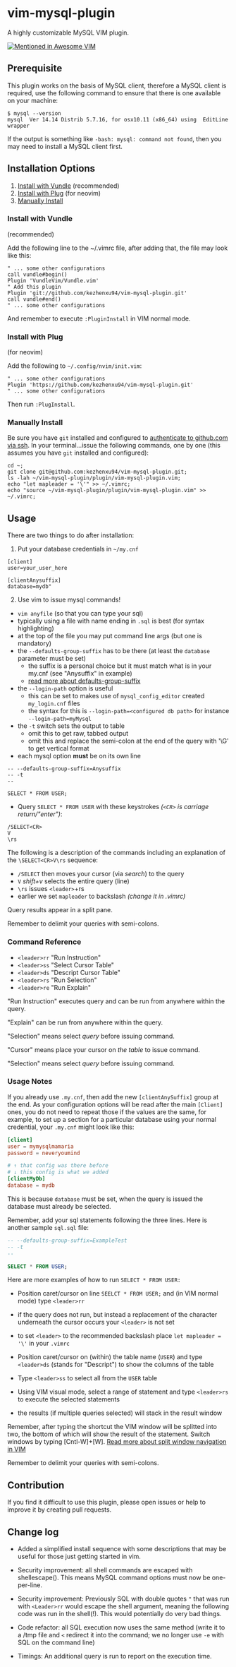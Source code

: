 # vim-mysql-plugin

A highly customizable MySQL VIM plugin.

[![Mentioned in Awesome VIM](https://awesome.re/mentioned-badge.svg)](https://github.com/akrawchyk/awesome-vim/)

## Prerequisite

This plugin works on the basis of MySQL client, therefore a MySQL client is required, use the following command to ensure that there is one available on your machine:

```shell
$ mysql --version
mysql  Ver 14.14 Distrib 5.7.16, for osx10.11 (x86_64) using  EditLine wrapper
```

If the output is something like `-bash: mysql: command not found`, then you may need to install a MySQL client first.

## Installation Options

1. [Install with Vundle](#install-with-vundle) (recommended)
2. [Install with Plug](#install-with-plug) (for neovim)
3. [Manually Install](#manually-install)

### Install with Vundle
(recommended)

Add the following line to the ~/.vimrc file, after adding that, the file may look like this:

```vimrc
" ... some other configurations
call vundle#begin()
Plugin 'VundleVim/Vundle.vim'
" Add this plugin
Plugin 'git://github.com/kezhenxu94/vim-mysql-plugin.git'
call vundle#end()
" ... some other configurations
```

And remember to execute `:PluginInstall` in VIM normal mode.

### Install with Plug
(for neovim)

Add the following to `~/.config/nvim/init.vim`:
```vimrc
" ... some other configurations
Plugin 'https://github.com/kezhenxu94/vim-mysql-plugin.git'
" ... some other configurations
```

Then run `:PlugInstall`.

### Manually Install

Be sure you have `git` installed and configured to [authenticate to github.com via ssh](https://docs.github.com/en/authentication/connecting-to-github-with-ssh).
In your terminal...issue the following commands, one by one (this assumes you have `git` installed and configured):

```
cd ~;
git clone git@github.com:kezhenxu94/vim-mysql-plugin.git;
ls -lah ~/vim-mysql-plugin/plugin/vim-mysql-plugin.vim;
echo "let mapleader = '\'" >> ~/.vimrc;
echo "source ~/vim-mysql-plugin/plugin/vim-mysql-plugin.vim" >> ~/.vimrc;
```

## Usage

There are two things to do after installation:

1. Put your database credentials in `~/my.cnf`

```
[client]
user=your_user_here

[clientAnysuffix]
database=mydb"
```

2. Use vim to issue mysql commands!

- `vim anyfile` (so that you can type your sql)
 - typically using a file with name ending in `.sql` is best (for syntax highlighting)
- at the top of the file you may put command line args (but one is mandatory)
 - the `--defaults-group-suffix` has to be there (at least the `database` parameter must be set)
   - the suffix is a personal choice but it must match what is in your my.cnf (see "Anysuffix" in example)
   - [read more about defaults-group-suffix](https://dev.mysql.com/doc/refman/5.5/en/option-file-options.html#option_general_defaults-group-suffix)
 - the `--login-path` option is useful
   - this can be set to makes use of `mysql_config_editor` created `my_login.cnf` files
   - the syntax for this is `--login-path=<configured db path>` for instance `--login-path=myMysql`
 - the `-t` switch sets the output to table
   - omit this to get raw, tabbed output
   - omit this and replace the semi-colon at the end of the query with '\G' to get vertical format
 - each mysql option **must** be on its own line

```
-- --defaults-group-suffix=Anysuffix
-- -t
--

SELECT * FROM USER;
```
- Query `SELECT * FROM USER` with these keystrokes _(`<CR>` is carriage return/"enter")_:

```
/SELECT<CR>
V
\rs
```

The following is a description of the commands including an explanation of the `\SELECT<CR>V\rs` sequence:

- `/SELECT` then *<CR>* moves your cursor (via *search*) to the query
- `V` *shift+v* selects the entire query (line)
- `\rs` issues `<leader>`+rs
 - earlier we set `mapleader` to backslash _(change it in .vimrc)_

Query results appear in a split pane.

Remember to delimit your queries with semi-colons.

### Command Reference

- `<leader>rr` "Run Instruction"
- `<leader>ss` "Select Cursor Table"
- `<leader>ds` "Descript Cursor Table"
- `<leader>rs` "Run Selection"
- `<leader>re` "Run Explain"

"Run Instruction" executes query and can be run from anywhere within the query.

"Explain" can be run from anywhere within the query.

"Selection" means select _query_ before issuing command.

"Cursor" means place your cursor on _the table_ to issue command.

"Selection" means select _query_ before issuing command.

### Usage Notes

If you already use `.my.cnf`, then add the new `[clientAnySuffix]` group at the end. As your configuration options will be read after the main `[Client]` ones, you do not need to repeat those if the values are the same, for example, to set up a section for a particular database using your normal credential, your `.my.cnf` might look like this:

```conf
[client]
user = mymysqlmamaria
password = neveryoumind

# ↑ that config was there before
# ↓ this config is what we added
[clientMyDb]
database = mydb
```

This is because `database` must be set, when the query is issued the database must already be selected.

Remember, add your sql statements following the three lines. Here is another sample `sql.sql` file:

```sql.sql
-- --defaults-group-suffix=ExampleTest
-- -t
--

SELECT * FROM USER;
```

Here are more examples of how to run `SELECT * FROM USER:`

- Position caret/cursor on line `SEELCT * FROM USER;` and (in VIM normal mode) type `<leader>rr`
 - if the query does not run, but instead a replacement of the character underneath the cursor occurs your `<leader>` is not set
  - to set `<leader>` to the recommended backslash place `let mapleader = '\'` in your `.vimrc`

- Position caret/cursor on (within) the table name (`USER`) and type `<leader>ds` (stands for "Descript") to show the columns of the table
- Type `<leader>ss` to select all from the `USER` table

- Using VIM visual mode, select a range of statement and type `<leader>rs` to execute the selected statements
 - the results (if multiple queries selected) will stack in the result window

Remember, after typing the shortcut the VIM window will be splitted into two, the bottom of which will show the result of the statement.
Switch windows by typing [Cntl-W]+[W]. [Read more about split window navigation in VIM](http://vimdoc.sourceforge.net/htmldoc/windows.html#window-move-cursor)

Remember to delimit your queries with semi-colons.

## Contribution

If you find it difficult to use this plugin, please open issues or help to improve it by creating pull requests.

## Change log

- Added a simplified install sequence with some descriptions that may be useful for those just getting started in vim.

- Security improvement: all shell commands are escaped with shellescape(). This means MySQL command options must now be one-per-line.

- Security improvement: Previously SQL with double quotes `"` that was run with `<Leader>rr` would escape the shell argument, meaning the following code was run in the shell(!). This would potentially do very bad things.

- Code refactor: all SQL execution now uses the same method (write it to a /tmp file and `<` redirect it into the command; we no longer use `-e` with SQL on the command line)

- Timings: An additional query is run to report on the execution time.
